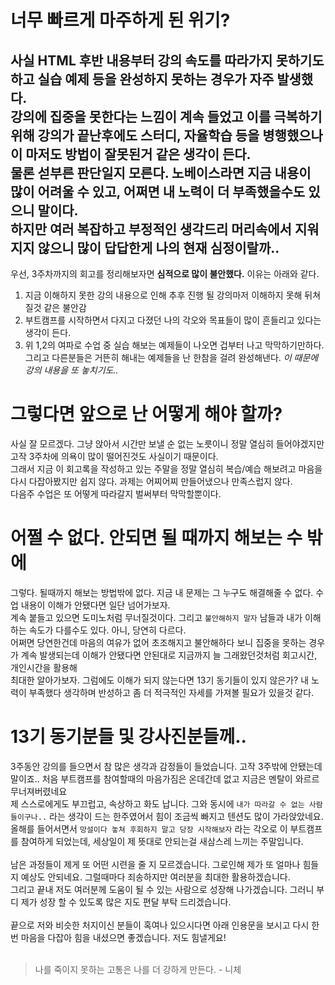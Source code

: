 <!-- 여기에 회고 내용을 작성해주세요 -->
# 너무 빠르게 마주하게 된 위기?
사실 HTML 후반 내용부터 강의 속도를 따라가지 못하기도 하고 실습 예제 등을 완성하지 못하는 경우가 자주 발생했다. <br>
**강의에 집중을 못한다는 느낌**이 계속 들었고 이를 극복하기 위해 강의가 끝난후에도 스터디, 자율학습 등을 병행했으나 이 마저도 방법이 잘못된거 같은 생각이 든다. <br>
물론 섣부른 판단일지 모른다. 노베이스라면 지금 내용이 많이 어려울 수 있고, 어쩌면 내 노력이 더 부족했을수도 있으니 말이다.<br>
하지만 여러 복잡하고 부정적인 생각드리 머리속에서 지워지지 않으니 많이 답답한게 나의 현재 심정이랄까..<br>
---

우선, 3주차까지의 회고를 정리해보자면 **심적으로 많이 불안했다.** 이유는 아래와 같다.
1. 지금 이해하지 못한 강의 내용으로 인해 추후 진행 될 강의마저 이해하지 못해 뒤쳐질것 같은 불안감
2. 부트캠프를 시작하면서 다지고 다졌던 나의 각오와 목표들이 많이 흔들리고 있다는 생각이 든다.
3. 위 1,2의 여파로 수업 중 실습 해보는 예제들이 나오면 겁부터 나고 막막하기만하다. 그리고 다른분들은 거뜬히 해내는 예제들을 난 한참을 걸려 완성해낸다. *이 때문에 강의 내용을 또 놓치기도..*

# 그렇다면 앞으로 난 어떻게 해야 할까?
사실 잘 모르겠다. 그냥 앉아서 시간만 보낼 순 없는 노릇이니 정말 열심히 들어야겠지만 고작 3주차에 의욕이 많이 떨어진것도 사실이기 때문이다.<br>
그래서 지금 이 회고록을 작성하고 있는 주말을 정말 열심히 복습/예습 해보려고 마음을 다시 다잡아봤지만 쉽지 않다. 과제는 어찌어찌 만들어냈으나 만족스럽지 않다.<br>
다음주 수업은 또 어떻게 따라갈지 벌써부터 막막할뿐이다. 

# 어쩔 수 없다. 안되면 될 때까지 해보는 수 밖에
그렇다. 될때까지 해보는 방법밖에 없다. 지금 내 문제는 그 누구도 해결해줄 수 없다. 수업 내용이 이해가 안됐다면 일단 넘어가보자.<br>
계속 붙들고 있으면 도미노처럼 무너질것이다. 그리고 `불안해하지 말자` 남들과 내가 이해하는 속도가 다를수도 있다. 아니, 당연히 다르다. <br>
어쩌면 당연한건데 마음의 여유가 없어 초조해지고 불안해하다 보니 집중을 못하는 경우가 계속 발생되는데 이해가 안됐다면 안된대로 지금까지 늘 그래왔던것처럼 회고시간, 개인시간을 활용해<br>
최대한 알아가보자. 그럼에도 이해가 되지 않는다면 13기 동기들이 있지 않은가? 내 노력이 부족했다 생각하며 반성하고 좀 더 적극적인 자세를 가져볼 필요가 있을것 같다.
<br>

# 13기 동기분들 및 강사진분들께..
3주동안 강의를 들으면서 참 많은 생각과 감정들이 들었습니다. 고작 3주밖에 안됐는데 말이죠.. 처음 부트캠프를 참여할때의 마음가짐은 온데간데 없고 지금은 멘탈이 와르르 무너져버렸네요<br>
제 스스로에게도 부끄럽고, 속상하고 화도 납니다. 그와 동시에 `내가 따라갈 수 없는 사람들이구나..` 라는 생각이 드는 한주였어서 힘이 조금씩 빠지고 텐션도 많이 가라앉았네요.<br>
올해를 들어서면서 `망설이다 놓쳐 후회하지 말고 당장 시작해보자` 라는 각오로 이 부트캠프를 참여하게 되었는데, 세상일이 제 뜻대로 안되는걸 새삼스레 느끼는 주말입니다. <br>
<br>
남은 과정들이 제게 또 어떤 시련을 줄 지 모르겠습니다. 그로인해 제가 또 얼마나 힘들지 예상도 안되네요. 그럴때마다 죄송하지만 여러분을 최대한 활용하겠습니다.<br>
그리고 끝내 저도 여러분께 도움이 될 수 있는 사람으로 성장해 나가겠습니다. 그러니 부디 제가 성장 할 수 있도록 많은 지도 편달 부탁 드리겠습니다. <br>
<br>
끝으로 저와 비슷한 처지이신 분들이 혹여나 있으시다면 아래 인용문을 보시고 다시 한번 마음을 다잡아 힘을 내셨으면 좋겠습니다. 저도 힘낼게요!<br>
<br>

> 나를 죽이지 못하는 고통은 나를 더 강하게 만든다. - 니체


